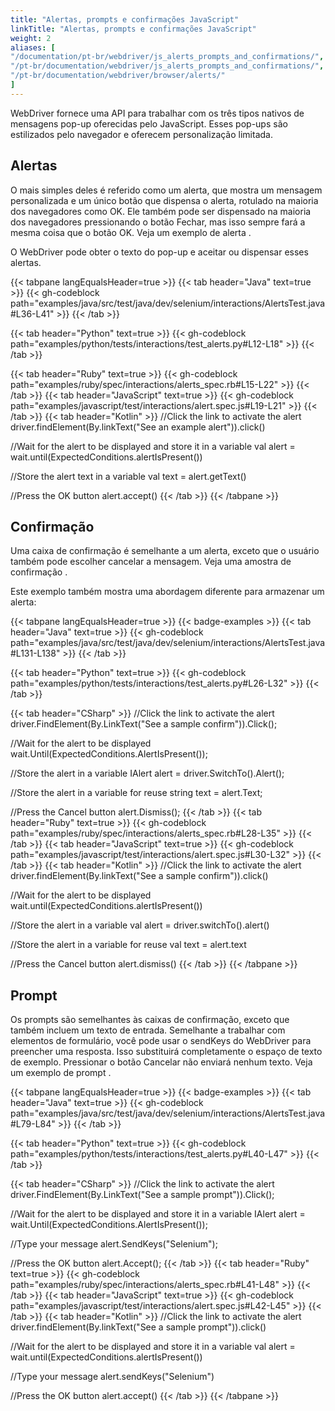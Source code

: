 ```yaml
---
title: "Alertas, prompts e confirmações JavaScript"
linkTitle: "Alertas, prompts e confirmações JavaScript"
weight: 2
aliases: [
"/documentation/pt-br/webdriver/js_alerts_prompts_and_confirmations/",
"/pt-br/documentation/webdriver/js_alerts_prompts_and_confirmations/",
"/pt-br/documentation/webdriver/browser/alerts/"
]
---
```


WebDriver fornece uma API para trabalhar com os três tipos nativos de
mensagens pop-up oferecidas pelo JavaScript. Esses pop-ups são estilizados pelo
navegador e oferecem personalização limitada.

## Alertas

O mais simples deles é referido como um alerta, que mostra um
mensagem personalizada e um único botão que dispensa o alerta, rotulado
na maioria dos navegadores como OK. Ele também pode ser dispensado na maioria dos navegadores
pressionando o botão Fechar, mas isso sempre fará a mesma coisa que
o botão OK. <a onclick="window.alert('Sample alert')"> Veja um exemplo de alerta </a>.

O WebDriver pode obter o texto do pop-up e aceitar ou dispensar esses
alertas.

{{< tabpane langEqualsHeader=true >}}
{{< tab header="Java" text=true >}}
{{< gh-codeblock path="examples/java/src/test/java/dev/selenium/interactions/AlertsTest.java#L36-L41" >}}
{{< /tab >}}

{{< tab header="Python" text=true >}}
{{< gh-codeblock path="examples/python/tests/interactions/test_alerts.py#L12-L18" >}}
{{< /tab >}}

{{< tab header="Ruby" text=true >}}
{{< gh-codeblock path="examples/ruby/spec/interactions/alerts_spec.rb#L15-L22" >}}
{{< /tab >}}
{{< tab header="JavaScript" text=true >}}
{{< gh-codeblock path="examples/javascript/test/interactions/alert.spec.js#L19-L21" >}}
{{< /tab >}}
  {{< tab header="Kotlin" >}}
//Click the link to activate the alert
driver.findElement(By.linkText("See an example alert")).click()

//Wait for the alert to be displayed and store it in a variable
val alert = wait.until(ExpectedConditions.alertIsPresent())

//Store the alert text in a variable
val text = alert.getText()

//Press the OK button
alert.accept()
  {{< /tab >}}
{{< /tabpane >}}

## Confirmação

Uma caixa de confirmação é semelhante a um alerta, exceto que o usuário também pode escolher
cancelar a mensagem. <a onclick="window.confirm('Are you sure?')"> Veja
uma amostra de confirmação </a>.

Este exemplo também mostra uma abordagem diferente para armazenar um alerta:

{{< tabpane langEqualsHeader=true >}}
{{< badge-examples >}}
{{< tab header="Java" text=true >}}
{{< gh-codeblock path="examples/java/src/test/java/dev/selenium/interactions/AlertsTest.java#L131-L138" >}}
{{< /tab >}}

{{< tab header="Python" text=true >}}
{{< gh-codeblock path="examples/python/tests/interactions/test_alerts.py#L26-L32" >}}
{{< /tab >}}

  {{< tab header="CSharp" >}}
//Click the link to activate the alert
driver.FindElement(By.LinkText("See a sample confirm")).Click();

//Wait for the alert to be displayed
wait.Until(ExpectedConditions.AlertIsPresent());

//Store the alert in a variable
IAlert alert = driver.SwitchTo().Alert();

//Store the alert in a variable for reuse
string text = alert.Text;

//Press the Cancel button
alert.Dismiss();
  {{< /tab >}}
{{< tab header="Ruby" text=true >}}
{{< gh-codeblock path="examples/ruby/spec/interactions/alerts_spec.rb#L28-L35" >}}
{{< /tab >}}
{{< tab header="JavaScript" text=true >}}
{{< gh-codeblock path="examples/javascript/test/interactions/alert.spec.js#L30-L32" >}}
{{< /tab >}}
  {{< tab header="Kotlin" >}}
//Click the link to activate the alert
driver.findElement(By.linkText("See a sample confirm")).click()

//Wait for the alert to be displayed
wait.until(ExpectedConditions.alertIsPresent())

//Store the alert in a variable
val alert = driver.switchTo().alert()

//Store the alert in a variable for reuse
val text = alert.text

//Press the Cancel button
alert.dismiss()
  {{< /tab >}}
{{< /tabpane >}}

## Prompt

Os prompts são semelhantes às caixas de confirmação, exceto que também incluem um texto de
entrada. Semelhante a trabalhar com elementos de formulário, você pode
usar o sendKeys do WebDriver para preencher uma resposta. Isso substituirá
completamente o espaço de texto de exemplo. Pressionar o botão Cancelar não enviará nenhum texto.
<a onclick="window.prompt('What is your tool of choice?', navigator.appName)">
Veja um exemplo de prompt </a>.


{{< tabpane langEqualsHeader=true >}}
{{< badge-examples >}}
{{< tab header="Java" text=true >}}
{{< gh-codeblock path="examples/java/src/test/java/dev/selenium/interactions/AlertsTest.java#L79-L84" >}}
{{< /tab >}}

{{< tab header="Python" text=true >}}
{{< gh-codeblock path="examples/python/tests/interactions/test_alerts.py#L40-L47" >}}
{{< /tab >}}

  {{< tab header="CSharp" >}}
//Click the link to activate the alert
driver.FindElement(By.LinkText("See a sample prompt")).Click();

//Wait for the alert to be displayed and store it in a variable
IAlert alert = wait.Until(ExpectedConditions.AlertIsPresent());

//Type your message
alert.SendKeys("Selenium");

//Press the OK button
alert.Accept();
  {{< /tab >}}
{{< tab header="Ruby" text=true >}}
{{< gh-codeblock path="examples/ruby/spec/interactions/alerts_spec.rb#L41-L48" >}}
{{< /tab >}}
{{< tab header="JavaScript" text=true >}}
{{< gh-codeblock path="examples/javascript/test/interactions/alert.spec.js#L42-L45" >}}
{{< /tab >}}
  {{< tab header="Kotlin" >}}
//Click the link to activate the alert
driver.findElement(By.linkText("See a sample prompt")).click()

//Wait for the alert to be displayed and store it in a variable
val alert = wait.until(ExpectedConditions.alertIsPresent())

//Type your message
alert.sendKeys("Selenium")

//Press the OK button
alert.accept()
  {{< /tab >}}
{{< /tabpane >}}

